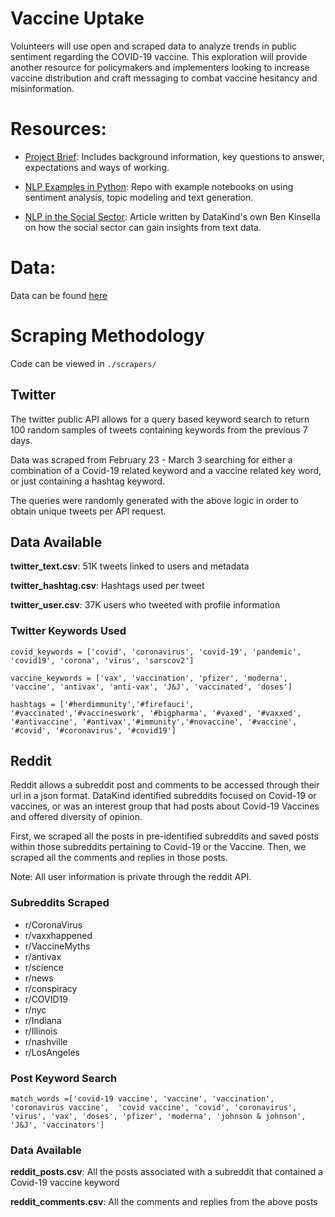 # Vaccine Uptake
Volunteers will use open and scraped data to analyze trends in public sentiment regarding  the COVID-19 vaccine. This exploration will provide another resource for policymakers and implementers looking to increase vaccine distribution and craft messaging to combat vaccine hesitancy and misinformation. 

# Resources:

* [Project Brief](https://docs.google.com/document/d/1Qz94MIqwwAzXYqWzagZZfErU_NU9eMDvoYJ5SYccJvc/edit?usp=sharing): Includes background information, key questions to answer, expectations and ways of working. 

* [NLP Examples in Python](https://github.com/adashofdata/nlp-in-python-tutorial): Repo with example notebooks on using sentiment analysis, topic modeling and text generation. 

* [NLP in the Social Sector](https://ssir.org/articles/entry/how_the_social_sector_can_use_natural_language_processing): Article written by DataKind's own Ben Kinsella on how the social sector can gain insights from text data. 

# Data:

Data can be found [here](https://drive.google.com/drive/folders/1FLxdBudO8_vfCk0VEylYRt0UouD7dPAq)

# Scraping Methodology 

Code can be viewed in `./scrapers/`

## Twitter

The twitter public API allows for a query based keyword search to return 100 random samples of tweets containing keywords from the previous 7 days. 

Data was scraped from February 23 - March 3 searching for either a combination of a Covid-19 related keyword and a vaccine related key word, or just containing a hashtag keyword. 

The queries were randomly generated with the above logic in order to obtain unique tweets per API request. 

## Data Available

**twitter_text.csv**: 51K tweets linked to users and metadata

**twitter_hashtag.csv**: Hashtags used per tweet 

**twitter_user.csv**: 37K users who tweeted with profile information 

### Twitter Keywords Used

`covid_keywords = ['covid', 'coronavirus', 'covid-19', 'pandemic', 'covid19', 'corona', 'virus', 'sarscov2']`

`vaccine_keywords = ['vax', 'vaccination', 'pfizer', 'moderna', 'vaccine', 'antivax', 'anti-vax', 'J&J', 'vaccinated', 'doses']`

`hashtags = ['#herdimmunity','#firefauci', '#vaccinated','#vaccineswork', '#bigpharma', '#vaxed', '#vaxxed', '#antivaccine', '#antivax','#immunity','#novaccine', '#vaccine', '#covid', '#coronavirus', '#covid19']`

## Reddit 

Reddit allows a subreddit post and comments to be accessed through their url in a json format. DataKind identified subreddits focused on Covid-19 or vaccines, or was an interest group that had posts about Covid-19 Vaccines and offered diversity of opinion. 

First, we scraped all the posts in pre-identified subreddits and saved posts within those subreddits pertaining to Covid-19 or the Vaccine. Then, we scraped all the comments and replies in those posts. 

Note: All user information is private through the reddit API. 


### Subreddits Scraped 

* r/CoronaVirus 
* r/vaxxhappened
* r/VaccineMyths 
* r/antivax
* r/science
* r/news
* r/conspiracy 
* r/COVID19
* r/nyc
* r/Indiana
* r/Illinois
* r/nashville 
* r/LosAngeles 

### Post Keyword Search

`match_words =['covid-19 vaccine', 'vaccine', 'vaccination', 'coronavirus vaccine', 
               'covid vaccine', 'covid', 'coronavirus', 'virus', 'vax', 'doses', 'pfizer', 'moderna',
               'johnson & johnson', 'J&J', 'vaccinators']`

### Data Available 

**reddit_posts.csv**: All the posts associated with a subreddit that contained a Covid-19 vaccine keyword 

**reddit_comments.csv**: All the comments and replies from the above posts 

